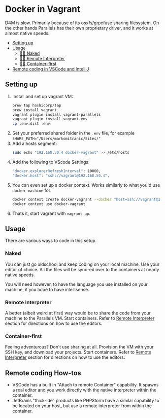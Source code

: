 # Docker in Vagrant

D4M is slow. Primarily because of its osxfs/grpcfuse sharing filesystem. On the other hands Parallels has their own proprietary driver, and it works at almost native speeds.

- [Setting up](#setting-up)
- [Usage](#usage)
    - [👨‍🔧 Naked](#naked)
    - [👨‍⚕️ Remote Interpreter](#remote-interpreter)
    - [👨‍🚀 Container-first](#container-first)
- [Remote coding in VSCode and IntelliJ](#remote-coding)

## Setting up

1. Install and set up vagrant VM:
    ```bash
    brew tap hashicorp/tap
    brew install vagrant
    vagrant plugin install vagrant-parallels
    vagrant plugin install vagrant-env
    cp .env.dist .env
    ```
2. Set your preferred shared folder in the `.env` file, for example `SHARE_PATH="/Users/markomitranic/Sites/"`
3. Add a hosts segment:
    ```bash
    sudo echo "192.168.50.4 docker-vagrant" >> /etc/hosts
    ```
4. Add the following to VScode Settings:
    ```bash
    "docker.explorerRefreshInterval": 10000,
    "docker.host": "ssh://vagrant@192.168.50.4",
    ```
5. You can even set up a docker context. Works similarly to what you'd use `docker-machine` for:
    ```bash
    docker context create docker-vagrant --docker "host=ssh://vagrant@192.168.50.4"
    docker context use docker-vagrant
    ```
6. Thats it, start vagrant with `vagrant up`.

## Usage

There are various ways to code in this setup.

### Naked
You can just go oldschool and keep coding on your local machine. Use your editor of choice. All the files will be sync-ed over to the containers at nearly native speeds.

You will need however, to have the language you use installed on your machine, if you hope to have intellisense.

### Remote Interpreter
A better (albeit weird at first) way would be to share the code from your machine to the Parallels VM. Start containers. Refer to [Remote Interpreter](#remote-coding) section for directions on how to use the editors.

### Container-first
Feeling adventurous? Don't use sharing at all. Provision the VM with your SSH key, and download your projects. Start containers. Refer to [Remote Interpreter](#remote-coding) section for directions on how to use the editors.

## Remote coding How-tos
- VSCode has a built in "Attach to remote Container" capability. It spawns a real editor and you work directly with the native interpreter within the container.
- JetBrains "thick-ide" products like PHPStorm have a similar capability to be located on your host, but use a remote interpreter from within the container.